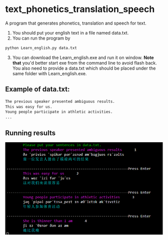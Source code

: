# text_phonetics_translation_speech
A program that generates phonetics, translation and speech for text.

1. You should put your english text in a file named data.txt.
2. You can run the program by
```bash
python Learn_english.py data.txt
```
3. You can download the Learn_english.exe and run it on window. **Note that** you'd better start exe from the command line to avoid flash back. You also need to provide a data.txt which should be placed under the same folder with Learn_english.exe.

## Example of data.txt:

```txt
The previous speaker presented ambiguous results. 
This was easy for us. 
Young people participate in athletic activities.
...

```

## Running results

![运行效果](https://github.com/yulinrong/text_phonetics_translation_speech/blob/main/running_result.jpg)
